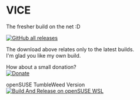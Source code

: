 # VICE
The fresher build on the net :D

[![GitHub all releases](https://img.shields.io/github/downloads/Zibri/VICE/total?style=for-the-badge)](https://github.com/Zibri/VICE/releases)

The download above relates only to the latest builds.  
I'm glad you like my own build.  

How about a small donation?  
[![Donate](https://img.shields.io/badge/Donate-PayPal-green.svg)](https://www.paypal.com/cgi-bin/webscr?cmd=_s-xclick&hosted_button_id=465S7E2TY9WNE)

openSUSE TumbleWeed Version  
[![Build And Release on openSUSE WSL](https://github.com/Zibri/VICE/actions/workflows/testosswsl.yml/badge.svg)](https://github.com/Zibri/VICE/actions/workflows/testosswsl.yml)
